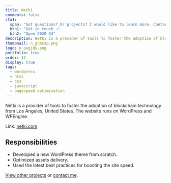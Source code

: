 ```yaml
---
title: Netki
comments: false
cta1:
  span: "Got questions? Or projects? I would like to learn more. Contact me today!"
  btn1: "Get in touch ⇢"
  btn2: "Open 2020 Q4"
description: Netki is a provider of tools to foster the adoption of blockchain technology from Los Angeles, United States. The website runs on WordPress and WPEngine.
thumbnail: n_gcmcap.png
logo: n_oxgjdy.png
portfolio: true
order: 12
display: true
tags:
  - wordpress
  - html
  - css
  - javascript
  - pagespeed optimization
---
```


Netki is a provider of tools to foster the adoption of blockchain technology from Los Angeles, United States. The website runs on WordPress and WPEngine.

Link: [netki.com](//netki.com/)

## Responsibilities

- Developed a new WordPress theme from scratch.
- Optimized assets delivery.
- Used the latest best practices for boosting the site speed.

[View other projects](/portfolio/) or [contact me](/contact/).
